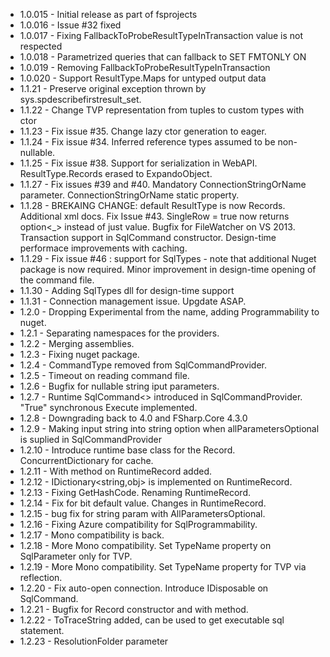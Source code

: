 * 1.0.015 - Initial release as part of fsprojects
* 1.0.016 - Issue #32 fixed
* 1.0.017 - Fixing FallbackToProbeResultTypeInTransaction value is not respected
* 1.0.018 - Parametrized queries that can fallback to SET FMTONLY ON
* 1.0.019 - Removing FallbackToProbeResultTypeInTransaction
* 1.0.020 - Support ResultType.Maps for untyped output data
* 1.1.21 - Preserve original exception thrown by sys.spdescribefirstresult_set.
* 1.1.22 - Change TVP representation from tuples to custom types with ctor
* 1.1.23 - Fix issue #35. Change lazy ctor generation to eager.
* 1.1.24 - Fix issue #34. Inferred reference types assumed to be non-nullable.
* 1.1.25 - Fix issue #38. Support for serialization in WebAPI. ResultType.Records erased to ExpandoObject.
* 1.1.27 - Fix issues #39 and #40. Mandatory ConnectionStringOrName parameter. ConnectionStringOrName static property.
* 1.1.28 - BREKAING CHANGE: default ResultType is now Records. Additional xml docs. Fix Issue #43. SingleRow = true now returns option<_> instead of just value. Bugfix for FileWatcher on VS 2013. Transaction support in SqlCommand constructor. Design-time performace improvements with caching.
* 1.1.29 - Fix issue #46 : support for SqlTypes - note that additional Nuget package is now required. Minor improvement in design-time opening of the command file.
* 1.1.30 - Adding SqlTypes dll for design-time support
* 1.1.31 - Connection management issue. Upgdate ASAP.
* 1.2.0 - Dropping Experimental from the name, adding Programmability to nuget.
* 1.2.1 - Separating namespaces for the providers.
* 1.2.2 - Merging assemblies.
* 1.2.3 - Fixing nuget package.
* 1.2.4 - CommandType removed from SqlCommandProvider.
* 1.2.5 - Timeout on reading command file.
* 1.2.6 - Bugfix for nullable string iput parameters.
* 1.2.7 - Runtime SqlCommand<> introduced in SqlCommandProvider. "True" synchronous Execute implemented.
* 1.2.8 - Downgrading back to 4.0 and FSharp.Core 4.3.0
* 1.2.9 - Making input string into string option when allParametersOptional is suplied in SqlCommandProvider
* 1.2.10 - Introduce runtime base class for the Record. ConcurrentDictionary for cache.
* 1.2.11 - With method on RuntimeRecord added.
* 1.2.12 - IDictionary<string,obj> is implemented on RuntimeRecord.
* 1.2.13 - Fixing GetHashCode. Renaming RuntimeRecord.
* 1.2.14 - Fix for bit default value. Changes in RuntimeRecord.
* 1.2.15 - bug fix for string param with AllParametersOptional.
* 1.2.16 - Fixing Azure compatibility for SqlProgrammability.
* 1.2.17 - Mono compatibility is back.
* 1.2.18 - More Mono compatibility. Set TypeName property on SqlParameter only for TVP.
* 1.2.19 - More Mono compatibility. Set TypeName property for TVP via reflection.
* 1.2.20 - Fix auto-open connection. Introduce IDisposable on SqlCommand.
* 1.2.21 - Bugfix for Record constructor and with method.
* 1.2.22 - ToTraceString added, can be used to get executable sql statement.
* 1.2.23 - ResolutionFolder parameter